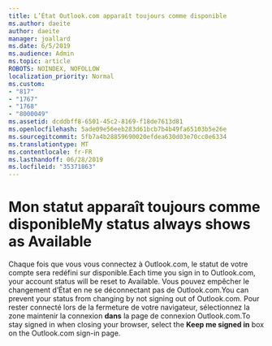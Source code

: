 ```yaml
---
title: L’État Outlook.com apparaît toujours comme disponible
ms.author: daeite
author: daeite
manager: joallard
ms.date: 6/5/2019
ms.audience: Admin
ms.topic: article
ROBOTS: NOINDEX, NOFOLLOW
localization_priority: Normal
ms.custom:
- "817"
- "1767"
- "1768"
- "8000049"
ms.assetid: dcddbff8-6501-45c2-8169-f18de7613d81
ms.openlocfilehash: 5ade09e56eeb283d61bcb7b4b49fa65103b5e26e
ms.sourcegitcommit: 5fb7a4b28859690020efdea630d03e70cc0e6334
ms.translationtype: MT
ms.contentlocale: fr-FR
ms.lasthandoff: 06/28/2019
ms.locfileid: "35371863"
---
```

# <a name="my-status-always-shows-as-available"></a><span data-ttu-id="8c96a-102">Mon statut apparaît toujours comme disponible</span><span class="sxs-lookup"><span data-stu-id="8c96a-102">My status always shows as Available</span></span>

<span data-ttu-id="8c96a-103">Chaque fois que vous vous connectez à Outlook.com, le statut de votre compte sera redéfini sur disponible.</span><span class="sxs-lookup"><span data-stu-id="8c96a-103">Each time you sign in to Outlook.com, your account status will be reset to Available.</span></span> <span data-ttu-id="8c96a-104">Vous pouvez empêcher le changement d’État en ne se déconnectant pas de Outlook.com.</span><span class="sxs-lookup"><span data-stu-id="8c96a-104">You can prevent your status from changing by not signing out of Outlook.com.</span></span> <span data-ttu-id="8c96a-105">Pour rester connecté lors de la fermeture de votre navigateur, sélectionnez la zone maintenir la connexion **dans** la page de connexion Outlook.com.</span><span class="sxs-lookup"><span data-stu-id="8c96a-105">To stay signed in when closing your browser, select the **Keep me signed in** box on the Outlook.com sign-in page.</span></span>
